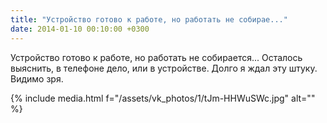 ```yaml
---
title: "Устройство готово к работе, но работать не собирае..."
date: 2014-01-10 00:10:00 +0300
---
```


Устройство готово к работе, но работать не собирается... Осталось выяснить, в телефоне дело, или в устройстве. Долго я ждал эту штуку. Видимо зря.

{% include media.html f="/assets/vk_photos/1/tJm-HHWuSWc.jpg" alt="" %}
